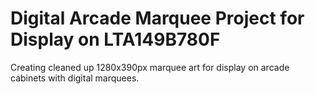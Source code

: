 <h1>Digital Arcade Marquee Project for Display on LTA149B780F</h1>
<p>Creating cleaned up 1280x390px marquee art for display on arcade cabinets with digital marquees.</p>
<img src="digital_marquee_ex.jpg" style="max-width: 100%; height: auto;" alt="Justin Fite Arcade Cabinets>
